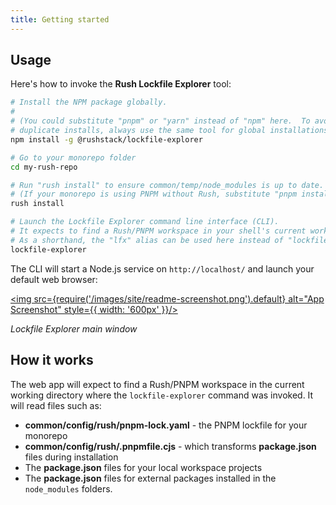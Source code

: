 ```yaml
---
title: Getting started
---
```


## Usage

Here's how to invoke the **Rush Lockfile Explorer** tool:

```bash
# Install the NPM package globally.
#
# (You could substitute "pnpm" or "yarn" instead of "npm" here.  To avoid confusing
# duplicate installs, always use the same tool for global installations!)
npm install -g @rushstack/lockfile-explorer

# Go to your monorepo folder
cd my-rush-repo

# Run "rush install" to ensure common/temp/node_modules is up to date.
# (If your monorepo is using PNPM without Rush, substitute "pnpm install" for this step.)
rush install

# Launch the Lockfile Explorer command line interface (CLI).
# It expects to find a Rush/PNPM workspace in your shell's current working directory.
# As a shorthand, the "lfx" alias can be used here instead of "lockfile-explorer".
lockfile-explorer
```

The CLI will start a Node.js service on `http://localhost/` and launch your default web browser:

<a href="pathname:///images/site/readme-screenshot.png"><img src={require('/images/site/readme-screenshot.png').default}
alt="App Screenshot" style={{ width: '600px' }}/></a><br/>

_Lockfile Explorer main window_

## How it works

The web app will expect to find a Rush/PNPM workspace in the current working directory where
the `lockfile-explorer` command was invoked. It will read files such as:

- **common/config/rush/pnpm-lock.yaml** - the PNPM lockfile for your monorepo
- **common/config/rush/.pnpmfile.cjs** - which transforms **package.json** files during installation
- The **package.json** files for your local workspace projects
- The **package.json** files for external packages installed in the `node_modules` folders.
